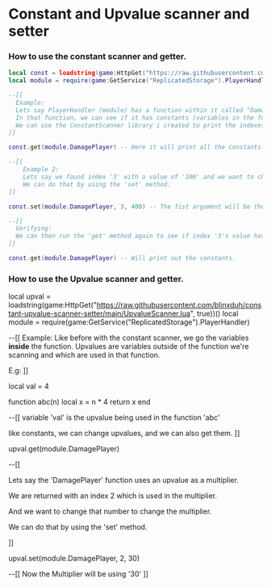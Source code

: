 # Constant and Upvalue scanner and setter

### How to use the constant scanner and getter.

```lua
local const = loadstring(game:HttpGet("https://raw.githubusercontent.com/blinxduh/constant-upvalue-scanner-setter/main/ConstantScanner.lua", true))()
local module = require(game:GetService("ReplicatedStorage").PlayerHandler)

--[[
  Example:
  Lets say PlayerHandler (module) has a function within it called "DamagePlayer",
  In that function, we can see if it has constants (variables in the function),
  We can use the ConstantScanner library i created to print the indexes and values into the console.
]]

const.get(module.DamagePlayer) -- Here it will print all the constants in the function to the console.

--[[
    Example 2:
    Lets say we found index '3' with a value of '100' and we want to change the value of index '3'.
    We can do that by using the 'set' method.
]]

const.set(module.DamagePlayer, 3, 400) -- The fist argument will be the function, the second is the index and the last is the new value.

--[[
  Verifying:
  We can then run the 'get' method again to see if index '3's value has been changed to '400'
]]

const.get(module.DamagePlayer) -- Will print out the constants.
```

### How to use the Upvalue scanner and getter.
local upval = loadstring(game:HttpGet("https://raw.githubusercontent.com/blinxduh/constant-upvalue-scanner-setter/main/UpvalueScanner.lua", true))()
local module = require(game:GetService("ReplicatedStorage").PlayerHandler)

--[[
  Example:
  Like before with the constant scanner, we go the variables **inside** the function.
  Upvalues are variables outside of the function we're scanning and which are used in that function.

  E.g:
]]

local val = 4
  
function abc(n)
   local x = n * 4
   return x
end

--[[
  variable 'val' is the upvalue being used in the function 'abc'

  like constants, we can change upvalues, and we can also get them.
]]

upval.get(module.DamagePlayer)

--[[

  Lets say the 'DamagePlayer' function uses an upvalue as a multiplier.
  
  We are returned with an index 2 which is used in the multiplier.
  
  And we want to change that number to change the multiplier.
  
  We can do that by using the 'set' method.
  
]]

upval.set(module.DamagePlayer, 2, 30)

--[[
   Now the Multiplier will be using '30'
]]
```
  
